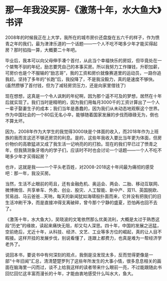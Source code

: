 # 那一年我没买房-《激荡十年，水大鱼大》书评

2008年的时候我正在上大学，我所在的城市房价还盘旋在五六千的样子，作为愤青之年的我们，最为津津乐道的一个话题——一个人不吃不喝多少年才能买得起房？那时掐指一算，大概要二十年吧。

毕业后，我本可以向父母伸手凑个首付，从此当个幸福快乐的房奴，但毕竟处在一个桀骜不驯的年纪，励志要凭自己的本事买房。所以我努力工作赚钱，升职加薪，可房价也是个不服输的“励志哥”，我的工资和房价就像赛道里的运动员，一路你追我赶。坚持了多年的“长跑”后，我投降了，不是我没毅力，真的是速度不够快。(虽然攒够了首付钱，但为了减轻房贷压力，还是向家里借钱了)

现在想想，这真是一个令人讽刺的年纪啊，因为那个遥不可及的梦想，居然在十年后就实现了。我们当时是精明的，因为我们用每月3000千的工资计算出了一个人一辈子娶妻生子的成本；我们当年是愚蠢的，因为我们从未动态地观察这个世界。作为中国社会的一个80后无名小卒，能够随着国家发展的步伐而碌碌无为，倒也不算太坏。

因为，2008年作为大学生的我觉得3000块是个体面的收入，而2018年作为上班族的我而言这还不够还房贷的利息。是的，这些年我收入要比当年更为体面，但房价物价的高歌猛进又成了我生活一记响亮的的打脸。现在的我们早已过了愤青之年，但我猜测象牙塔内的学子们，应该时不时也会讨论一个话题——一个人不吃不喝多少年才买得起房？

也许，这就是我——一个平头老百姓，对2008-2018这十年间最为痛彻的感受吧：那一年，我没买房。

当然，生活不止眼前的苟且，还有金融危机、奥运会、两会、二胎、移动互联网、微博微信、共享单车、外卖、创业、股灾、人工智能、新中产、双11、英国脱欧、贸易战、马云爸爸…天呐，每天的新闻犹如海啸般扑面而来，它并没有把我们的旧生活冲刷干净，而是直接冲得支离破碎，曾今那个宁静的盛夏，恐怕再也回不去了。

《激荡十年，水大鱼大》，吴晓波的文笔依然那么优美流利，大概是太过于熟悉这段“历史”的缘故，读起来痛快无阻，却又勾人深思。四十年，中国的发展之迅猛，空前绝后，尤近十年，从科技、经济、文艺、工业等多方位的崛起，真的让人目不暇接。这样开挂的发展步伐，别说看懂了，连跟上都费力，也真是难为一帮经济学老外了。

说回本书，要说书中有何深刻的观点，我倒是没发现太多，反而觉得更像是一部“十年旧闻”汇总，清清楚楚罗列了这些年所发生的大事小情，很多息息相关的画面在脑海里一闪而过，谈不上给我这样的读者带来什么眼前一亮，不过能跟随此书回忆回忆这丰富而漫长的十年，才能由衷地感受什么叫水大，鱼大。